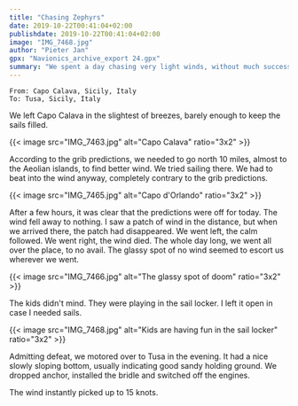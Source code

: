 ```yaml
---
title: "Chasing Zephyrs"
date: 2019-10-22T00:41:04+02:00
publishdate: 2019-10-22T00:41:04+02:00
image: "IMG_7468.jpg"
author: "Pieter Jan"
gpx: "Navionics_archive_export 24.gpx"
summary: "We spent a day chasing very light winds, without much success."
---
```


`From: Capo Calava, Sicily, Italy`<br/>
`To: Tusa, Sicily, Italy`

We left Capo Calava in the slightest of breezes, barely enough to keep the sails filled.

{{< image src="IMG_7463.jpg" alt="Capo Calava" ratio="3x2" >}}

According to the grib predictions, we needed to go north 10 miles, almost to the Aeolian islands, to find better wind. We tried sailing there. We had to beat into the wind anyway, completely contrary to the grib predictions.

{{< image src="IMG_7465.jpg" alt="Capo d'Orlando" ratio="3x2" >}}

After a few hours, it was clear that the predictions were off for today. The wind fell away to nothing. I saw a patch of wind in the distance, but when we arrived there, the patch had disappeared. We went left, the calm followed. We went right, the wind died. The whole day long, we went all over the place, to no avail. The glassy spot of no wind seemed to escort us wherever we went.

{{< image src="IMG_7466.jpg" alt="The glassy spot of doom" ratio="3x2" >}}

The kids didn't mind. They were playing in the sail locker. I left it open in case I needed sails.

{{< image src="IMG_7468.jpg" alt="Kids are having fun in the sail locker" ratio="3x2" >}}

Admitting defeat, we motored over to Tusa in the evening. It had a nice slowly sloping bottom, usually indicating good sandy holding ground. We dropped anchor, installed the bridle and switched off the engines.

The wind instantly picked up to 15 knots.
